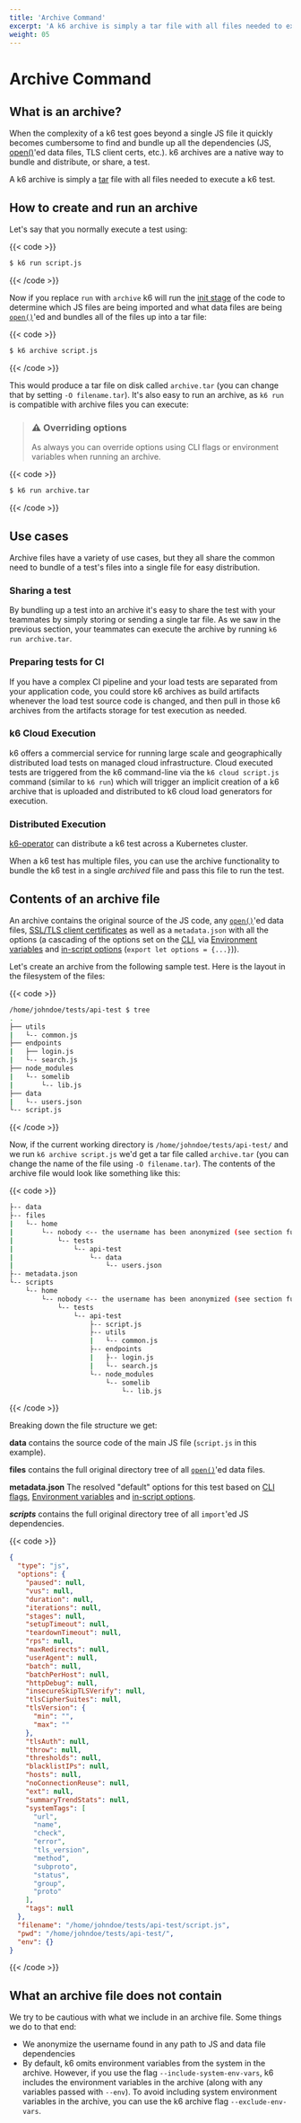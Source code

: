 ```yaml
---
title: 'Archive Command'
excerpt: 'A k6 archive is simply a tar file with all files needed to execute a k6 test.'
weight: 05
---
```


# Archive Command

## What is an archive?

When the complexity of a k6 test goes beyond a single JS file it quickly becomes cumbersome to
find and bundle up all the dependencies (JS, [open()](https://grafana.com/docs/k6/<K6_VERSION>/javascript-api/init-context/open)'ed data files, TLS
client certs, etc.). k6 archives are a native way to bundle and distribute, or share, a test.

A k6 archive is simply a [tar](https://en.wikipedia.org/wiki/Tar_%28computing%29) file with all
files needed to execute a k6 test.

## How to create and run an archive

Let's say that you normally execute a test using:

{{< code >}}

```bash
$ k6 run script.js
```

{{< /code >}}

Now if you replace `run` with `archive` k6 will run the [init stage](https://grafana.com/docs/k6/<K6_VERSION>/using-k6/test-lifecycle) of
the code to determine which JS files are being imported and what data files are being
[`open()`](https://grafana.com/docs/k6/<K6_VERSION>/javascript-api/init-context/open)'ed and bundles all of the files up
into a tar file:

{{< code >}}

```bash
$ k6 archive script.js
```

{{< /code >}}

This would produce a tar file on disk called `archive.tar` (you can change that by setting
`-O filename.tar`). It's also easy to run an archive, as `k6 run` is compatible with archive
files you can execute:

> ### ⚠️ Overriding options
>
> As always you can override options using CLI flags or environment variables when
> running an archive.

{{< code >}}

```bash
$ k6 run archive.tar
```

{{< /code >}}

## Use cases

Archive files have a variety of use cases, but they all share the common need to bundle
of a test's files into a single file for easy distribution.

### Sharing a test

By bundling up a test into an archive it's easy to share the test with your teammates by
simply storing or sending a single tar file. As we saw in the previous section, your teammates
can execute the archive by running `k6 run archive.tar`.

### Preparing tests for CI

If you have a complex CI pipeline and your load tests are separated from your application
code, you could store k6 archives as build artifacts whenever the load test source code
is changed, and then pull in those k6 archives from the artifacts storage for test execution
as needed.

### k6 Cloud Execution

k6 offers a commercial service for running large scale and geographically
distributed load tests on managed cloud infrastructure. Cloud executed tests are triggered
from the k6 command-line via the `k6 cloud script.js` command (similar to `k6 run`) which will
trigger an implicit creation of a k6 archive that is uploaded and distributed to k6 cloud
load generators for execution.

### Distributed Execution

[k6-operator](https://github.com/grafana/k6-operator#multi-file-tests) can distribute a k6 test across a Kubernetes cluster.

When a k6 test has multiple files, you can use the archive functionality to bundle the k6 test in a single _archived_ file and pass this file to run the test.

## Contents of an archive file

An archive contains the original source of the JS code, any [`open()`](https://grafana.com/docs/k6/<K6_VERSION>/javascript-api/init-context/open)'ed
data files, [SSL/TLS client certificates](https://grafana.com/docs/k6/<K6_VERSION>/using-k6/protocols/ssl-tls/ssl-tls-client-certificates) as well as a
`metadata.json` with all the options (a cascading of the options set on the [CLI](https://grafana.com/docs/k6/<K6_VERSION>/using-k6/k6-options),
via [Environment variables](https://grafana.com/docs/k6/<K6_VERSION>/using-k6/k6-options) and [in-script options](https://grafana.com/docs/k6/<K6_VERSION>/using-k6/k6-options)
(`export let options = {...}`)).

Let's create an archive from the following sample test. Here is the layout in the filesystem
of the files:

{{< code >}}

```bash
/home/johndoe/tests/api-test $ tree
.
├── utils
|   └-- common.js
├── endpoints
|   ├── login.js
|   └-- search.js
├── node_modules
|   └-- somelib
|       └-- lib.js
├── data
|   └-- users.json
└-- script.js
```

{{< /code >}}

Now, if the current working directory is `/home/johndoe/tests/api-test/` and we run
`k6 archive script.js` we'd get a tar file called `archive.tar` (you can change the name of the
file using `-O filename.tar`). The contents of the archive file would look like something like
this:

{{< code >}}

```bash
├-- data
├-- files
|   └-- home
|       └-- nobody <-- the username has been anonymized (see section further down)
|           └-- tests
|               └-- api-test
|                   └-- data
|                       └-- users.json
├-- metadata.json
└-- scripts
    └-- home
        └-- nobody <-- the username has been anonymized (see section further down)
            └-- tests
                └-- api-test
                    ├-- script.js
                    ├-- utils
                    |   └-- common.js
                    ├-- endpoints
                    |   ├-- login.js
                    |   └-- search.js
                    └-- node_modules
                        └-- somelib
                            └-- lib.js
```

{{< /code >}}

Breaking down the file structure we get:

**data** contains the source code of the main JS file (`script.js` in this example).

**files** contains the full original directory tree of all [`open()`](https://grafana.com/docs/k6/<K6_VERSION>/javascript-api/init-context/open)'ed data files.

**metadata.json** The resolved "default" options for this test based on [CLI flags](https://grafana.com/docs/k6/<K6_VERSION>/using-k6/k6-options),
[Environment variables](https://grafana.com/docs/k6/<K6_VERSION>/using-k6/k6-options) and [in-script options](https://grafana.com/docs/k6/<K6_VERSION>/using-k6/k6-options).

**_scripts_** contains the full original directory tree of all `import`'ed JS dependencies.

{{< code >}}

```json
{
  "type": "js",
  "options": {
    "paused": null,
    "vus": null,
    "duration": null,
    "iterations": null,
    "stages": null,
    "setupTimeout": null,
    "teardownTimeout": null,
    "rps": null,
    "maxRedirects": null,
    "userAgent": null,
    "batch": null,
    "batchPerHost": null,
    "httpDebug": null,
    "insecureSkipTLSVerify": null,
    "tlsCipherSuites": null,
    "tlsVersion": {
      "min": "",
      "max": ""
    },
    "tlsAuth": null,
    "throw": null,
    "thresholds": null,
    "blacklistIPs": null,
    "hosts": null,
    "noConnectionReuse": null,
    "ext": null,
    "summaryTrendStats": null,
    "systemTags": [
      "url",
      "name",
      "check",
      "error",
      "tls_version",
      "method",
      "subproto",
      "status",
      "group",
      "proto"
    ],
    "tags": null
  },
  "filename": "/home/johndoe/tests/api-test/script.js",
  "pwd": "/home/johndoe/tests/api-test/",
  "env": {}
}
```

{{< /code >}}

## What an archive file does not contain

We try to be cautious with what we include in an archive file. Some things we do to that end:

- We anonymize the username found in any path to JS and data file dependencies
- By default, k6 omits environment variables from the system in the archive.
  However, if you use the flag `--include-system-env-vars`, k6 includes the environment variables in the archive (along with any variables passed with `--env`).
  To avoid including system environment variables in the archive, you can use the k6 archive flag `--exclude-env-vars`.
